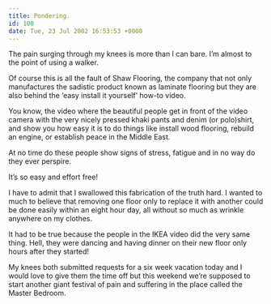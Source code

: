 ```yaml
---
title: Pondering.
id: 100
date: Tue, 23 Jul 2002 16:53:53 +0000
---
```


The pain surging through my knees is more than I can bare. I’m almost to the point of using a walker.  

Of course this is all the fault of Shaw Flooring, the company that not only manufactures the sadistic product known as laminate flooring but they are also behind the ‘easy install it yourself’ how-to video.  

You know, the video where the beautiful people get in front of the video camera with the very nicely pressed khaki pants and denim (or polo)shirt, and show you how easy it is to do things like install wood flooring, rebuild an engine, or establish peace in the Middle East.  

At no time do these people show signs of stress, fatigue and in no way do they ever perspire.  

It’s so easy and effort free!  

I have to admit that I swallowed this fabrication of the truth hard. I wanted to much to believe that removing one floor only to replace it with another could be done easily within an eight hour day, all without so much as wrinkle anywhere on my clothes.  

It had to be true because the people in the <span class="caps">IKEA</span> video did the very same thing. Hell, they were dancing and having dinner on their new floor only hours after they started!  

My knees both submitted requests for a six week vacation today and I would love to give them the time off but this weekend we’re supposed to start another giant festival of pain and suffering in the place called the Master Bedroom.





